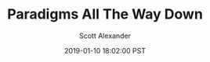 ---
layout: podcast
title: "Paradigms All The Way Down"
author: Scott Alexander
description: https://slatestarcodex.com/2019/01/10/paradigms-all-the-way-down/
date: 2019-01-10 18:02:00 PST
length: 89774
duration: 22
guid: paradigms-all-the-way-down
---